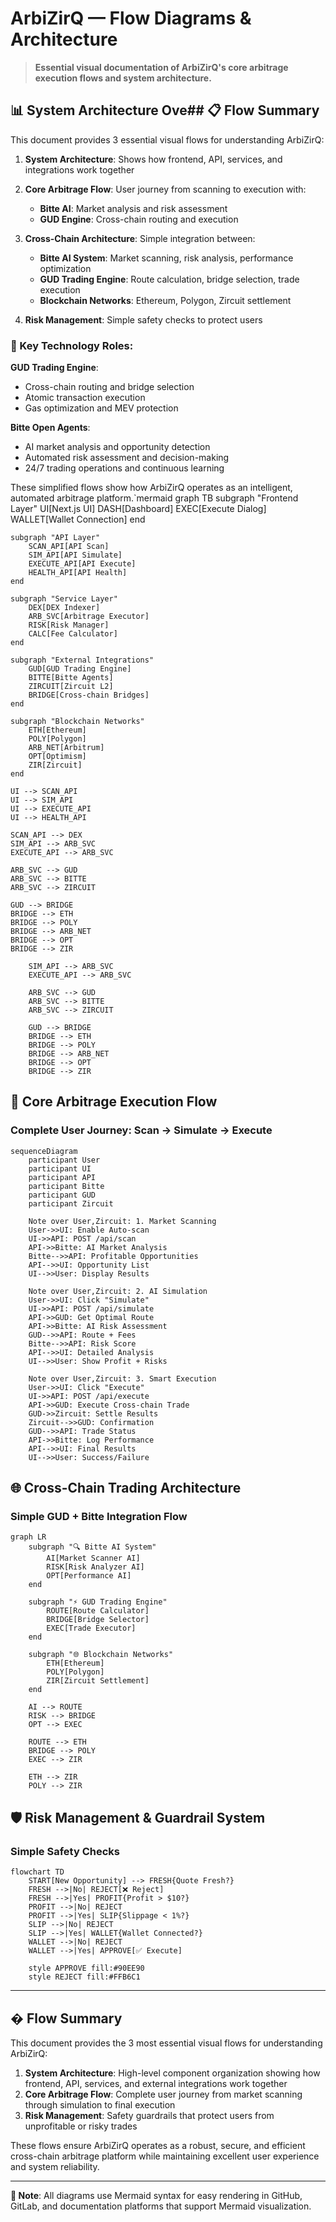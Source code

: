 # ArbiZirQ — Flow Diagrams & Architecture

> **Essential visual documentation of ArbiZirQ's core arbitrage execution flows and system architecture.**

## 📊 System Architecture Ove## 📋 Flow Summary

This document provides 3 essential visual flows for understanding ArbiZirQ:

1. **System Architecture**: Shows how frontend, API, services, and integrations work together

2. **Core Arbitrage Flow**: User journey from scanning to execution with:
   - **Bitte AI**: Market analysis and risk assessment
   - **GUD Engine**: Cross-chain routing and execution

3. **Cross-Chain Architecture**: Simple integration between:
   - **Bitte AI System**: Market scanning, risk analysis, performance optimization
   - **GUD Trading Engine**: Route calculation, bridge selection, trade execution
   - **Blockchain Networks**: Ethereum, Polygon, Zircuit settlement

4. **Risk Management**: Simple safety checks to protect users

### 🎯 Key Technology Roles:

**GUD Trading Engine**:
- Cross-chain routing and bridge selection
- Atomic transaction execution
- Gas optimization and MEV protection

**Bitte Open Agents**:
- AI market analysis and opportunity detection
- Automated risk assessment and decision-making
- 24/7 trading operations and continuous learning

These simplified flows show how ArbiZirQ operates as an intelligent, automated arbitrage platform.`mermaid
graph TB
    subgraph "Frontend Layer"
        UI[Next.js UI]
        DASH[Dashboard]
        EXEC[Execute Dialog]
        WALLET[Wallet Connection]
    end
    
    subgraph "API Layer"
        SCAN_API[API Scan]
        SIM_API[API Simulate]
        EXECUTE_API[API Execute]
        HEALTH_API[API Health]
    end
    
    subgraph "Service Layer"
        DEX[DEX Indexer]
        ARB_SVC[Arbitrage Executor]
        RISK[Risk Manager]
        CALC[Fee Calculator]
    end
    
    subgraph "External Integrations"
        GUD[GUD Trading Engine]
        BITTE[Bitte Agents]
        ZIRCUIT[Zircuit L2]
        BRIDGE[Cross-chain Bridges]
    end
    
    subgraph "Blockchain Networks"
        ETH[Ethereum]
        POLY[Polygon]
        ARB_NET[Arbitrum]
        OPT[Optimism]
        ZIR[Zircuit]
    end
    
    UI --> SCAN_API
    UI --> SIM_API
    UI --> EXECUTE_API
    UI --> HEALTH_API
    
    SCAN_API --> DEX
    SIM_API --> ARB_SVC
    EXECUTE_API --> ARB_SVC
    
    ARB_SVC --> GUD
    ARB_SVC --> BITTE
    ARB_SVC --> ZIRCUIT
    
    GUD --> BRIDGE
    BRIDGE --> ETH
    BRIDGE --> POLY
    BRIDGE --> ARB_NET
    BRIDGE --> OPT
    BRIDGE --> ZIR
```
    SIM_API --> ARB_SVC
    EXECUTE_API --> ARB_SVC
    
    ARB_SVC --> GUD
    ARB_SVC --> BITTE
    ARB_SVC --> ZIRCUIT
    
    GUD --> BRIDGE
    BRIDGE --> ETH
    BRIDGE --> POLY
    BRIDGE --> ARB_NET
    BRIDGE --> OPT
    BRIDGE --> ZIR
```

## 🔄 Core Arbitrage Execution Flow

### Complete User Journey: Scan → Simulate → Execute

```mermaid
sequenceDiagram
    participant User
    participant UI
    participant API
    participant Bitte
    participant GUD
    participant Zircuit
    
    Note over User,Zircuit: 1. Market Scanning
    User->>UI: Enable Auto-scan
    UI->>API: POST /api/scan
    API->>Bitte: AI Market Analysis
    Bitte-->>API: Profitable Opportunities
    API-->>UI: Opportunity List
    UI-->>User: Display Results
    
    Note over User,Zircuit: 2. AI Simulation
    User->>UI: Click "Simulate"
    UI->>API: POST /api/simulate
    API->>GUD: Get Optimal Route
    API->>Bitte: AI Risk Assessment
    GUD-->>API: Route + Fees
    Bitte-->>API: Risk Score
    API-->>UI: Detailed Analysis
    UI-->>User: Show Profit + Risks
    
    Note over User,Zircuit: 3. Smart Execution
    User->>UI: Click "Execute"
    UI->>API: POST /api/execute
    API->>GUD: Execute Cross-chain Trade
    GUD->>Zircuit: Settle Results
    Zircuit-->>GUD: Confirmation
    GUD-->>API: Trade Status
    API->>Bitte: Log Performance
    API-->>UI: Final Results
    UI-->>User: Success/Failure
```

## 🌐 Cross-Chain Trading Architecture

### Simple GUD + Bitte Integration Flow

```mermaid
graph LR
    subgraph "🔍 Bitte AI System"
        AI[Market Scanner AI]
        RISK[Risk Analyzer AI]
        OPT[Performance AI]
    end
    
    subgraph "⚡ GUD Trading Engine"
        ROUTE[Route Calculator]
        BRIDGE[Bridge Selector]
        EXEC[Trade Executor]
    end
    
    subgraph "🌐 Blockchain Networks"
        ETH[Ethereum]
        POLY[Polygon]
        ZIR[Zircuit Settlement]
    end
    
    AI --> ROUTE
    RISK --> BRIDGE
    OPT --> EXEC
    
    ROUTE --> ETH
    BRIDGE --> POLY
    EXEC --> ZIR
    
    ETH --> ZIR
    POLY --> ZIR
```

## 🛡️ Risk Management & Guardrail System

### Simple Safety Checks

```mermaid
flowchart TD
    START[New Opportunity] --> FRESH{Quote Fresh?}
    FRESH -->|No| REJECT[❌ Reject]
    FRESH -->|Yes| PROFIT{Profit > $10?}
    PROFIT -->|No| REJECT
    PROFIT -->|Yes| SLIP{Slippage < 1%?}
    SLIP -->|No| REJECT
    SLIP -->|Yes| WALLET{Wallet Connected?}
    WALLET -->|No| REJECT
    WALLET -->|Yes| APPROVE[✅ Execute]
    
    style APPROVE fill:#90EE90
    style REJECT fill:#FFB6C1
```

---

## � Flow Summary

This document provides the 3 most essential visual flows for understanding ArbiZirQ:

1. **System Architecture**: High-level component organization showing how frontend, API, services, and external integrations work together
2. **Core Arbitrage Flow**: Complete user journey from market scanning through simulation to final execution
3. **Risk Management**: Safety guardrails that protect users from unprofitable or risky trades

These flows ensure ArbiZirQ operates as a robust, secure, and efficient cross-chain arbitrage platform while maintaining excellent user experience and system reliability.

---

**📝 Note**: All diagrams use Mermaid syntax for easy rendering in GitHub, GitLab, and documentation platforms that support Mermaid visualization.
